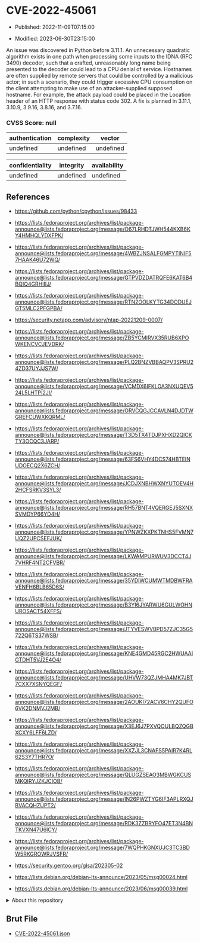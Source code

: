# CVE-2022-45061

- Published: 2022-11-09T07:15:00

- Modified: 2023-06-30T23:15:00

An issue was discovered in Python before 3.11.1. An unnecessary quadratic algorithm exists in one path when processing some inputs to the IDNA (RFC 3490) decoder, such that a crafted, unreasonably long name being presented to the decoder could lead to a CPU denial of service. Hostnames are often supplied by remote servers that could be controlled by a malicious actor; in such a scenario, they could trigger excessive CPU consumption on the client attempting to make use of an attacker-supplied supposed hostname. For example, the attack payload could be placed in the Location header of an HTTP response with status code 302. A fix is planned in 3.11.1, 3.10.9, 3.9.16, 3.8.16, and 3.7.16.

### CVSS Score: **null**

| authentication | complexity | vector |
| --- | --- | --- |
| undefined | undefined | undefined |

| confidentiality | integrity | availability |
| --- | --- | --- |
| undefined | undefined | undefined |

## References

* https://github.com/python/cpython/issues/98433

* https://lists.fedoraproject.org/archives/list/package-announce@lists.fedoraproject.org/message/O67LRHDTJWH544KXB6KY4HMHQLYDXFPK/

* https://lists.fedoraproject.org/archives/list/package-announce@lists.fedoraproject.org/message/4WBZJNSALFGMPYTINIF57HAAK46U72WQ/

* https://lists.fedoraproject.org/archives/list/package-announce@lists.fedoraproject.org/message/GTPVDZDATRQFE6KAT6B4BQIQ4GRHIIIJ/

* https://lists.fedoraproject.org/archives/list/package-announce@lists.fedoraproject.org/message/RTN2OOLKYTG34DODUEJGT5MLC2PFGPBA/

* https://security.netapp.com/advisory/ntap-20221209-0007/

* https://lists.fedoraproject.org/archives/list/package-announce@lists.fedoraproject.org/message/ZB5YCMIRVX35RUB6XPOWKENCVCJEVDRK/

* https://lists.fedoraproject.org/archives/list/package-announce@lists.fedoraproject.org/message/PLQ2BNZVBBAQPV3SPRU24ZD37UYJJS7W/

* https://lists.fedoraproject.org/archives/list/package-announce@lists.fedoraproject.org/message/VCMDX6IFKLOA3NXUQEV524L5LHTPI2JI/

* https://lists.fedoraproject.org/archives/list/package-announce@lists.fedoraproject.org/message/ORVCQGJCCAVLN4DJDTWGREFCUWXKQRML/

* https://lists.fedoraproject.org/archives/list/package-announce@lists.fedoraproject.org/message/T3D5TX4TDJPXHXD2QICKTY3OCQC3JARP/

* https://lists.fedoraproject.org/archives/list/package-announce@lists.fedoraproject.org/message/63FS6VHY4DCS74HBTEINUDOECQ2X6ZCH/

* https://lists.fedoraproject.org/archives/list/package-announce@lists.fedoraproject.org/message/JCDJXNBHWXNYUTOEV4H2HCFSRKV3SYL3/

* https://lists.fedoraproject.org/archives/list/package-announce@lists.fedoraproject.org/message/RH57BNT4VQERGEJ5SXNXSVMDYP66YD4H/

* https://lists.fedoraproject.org/archives/list/package-announce@lists.fedoraproject.org/message/YPNWZKXPKTNHS5FVMN7UQZ2UPCSEFJUK/

* https://lists.fedoraproject.org/archives/list/package-announce@lists.fedoraproject.org/message/LKWAMPURWUV3DCCT4J7VHRF4NT2CFVBR/

* https://lists.fedoraproject.org/archives/list/package-announce@lists.fedoraproject.org/message/35YDIWCUMWTMDBWFRAVENFH6BLB65D6S/

* https://lists.fedoraproject.org/archives/list/package-announce@lists.fedoraproject.org/message/B3YI6JYARWU6GULWOHNUROSACT54XFFS/

* https://lists.fedoraproject.org/archives/list/package-announce@lists.fedoraproject.org/message/JTYVESWVBPD57ZJC35G5722Q6TS37WSB/

* https://lists.fedoraproject.org/archives/list/package-announce@lists.fedoraproject.org/message/KNE4GMD45RGC2HWUAAIGTDHT5VJ2E4O4/

* https://lists.fedoraproject.org/archives/list/package-announce@lists.fedoraproject.org/message/UHVW73QZJMHA4MK7JBT7CXX7XSNYQEGF/

* https://lists.fedoraproject.org/archives/list/package-announce@lists.fedoraproject.org/message/2AOUKI72ACV6CHY2QUFO6VK2DNMVJ2MB/

* https://lists.fedoraproject.org/archives/list/package-announce@lists.fedoraproject.org/message/X3EJ6J7PXVQOULBQZQGBXCXY6LFF6LZD/

* https://lists.fedoraproject.org/archives/list/package-announce@lists.fedoraproject.org/message/XXZJL3CNAFS5PAIR7K4RL62S3Y7THR7O/

* https://lists.fedoraproject.org/archives/list/package-announce@lists.fedoraproject.org/message/QLUGZSEAO3MBWGKCUSMKQIRYJZKJCIOB/

* https://lists.fedoraproject.org/archives/list/package-announce@lists.fedoraproject.org/message/IN26PWZTYG6IF3APLRXQJBVACQHZUPT2/

* https://lists.fedoraproject.org/archives/list/package-announce@lists.fedoraproject.org/message/RDK3ZZBRYFO47ET3N4BNTKVXN47U6ICY/

* https://lists.fedoraproject.org/archives/list/package-announce@lists.fedoraproject.org/message/7WQPHKGNXUJC3TC3BDW5RKGROWRJVSFR/

* https://security.gentoo.org/glsa/202305-02

* https://lists.debian.org/debian-lts-announce/2023/05/msg00024.html

* https://lists.debian.org/debian-lts-announce/2023/06/msg00039.html

<details>
<summary>About this repository</summary> 

  This repository is part of the project [Live Hack CVE](https://github.com/Live-Hack-CVE). Main website can be found [www.live-hack.org](https://www.live-hack.org) 
  
  Made by [Sn0wAlice](https://github.com/Sn0wAlice) for the people that care about security and need to have a feed of the latest CVEs. Hope you enjoy it, don't forget to star the repo and follow me on [Twitter](https://twitter.com/Sn0wAlice) and [Github](https://github.com/Sn0wAlice). And that is my [personnal website](https://www.alice-snow.me/)

  - [Home Page](https://github.com/Live-Hack-CVE)
  - [Framework](https://github.com/Live-Hack-CVE/cve-framework)
  - [CVE database](https://github.com/Live-Hack-CVE/full_database)
  - [Changelog](https://github.com/Live-Hack-CVE/Changelog)
</details>

## Brut File

* [CVE-2022-45061.json](https://raw.githubusercontent.com/Live-Hack-CVE/full_database/main/cves/2022/CVE-2022-45061.json)

